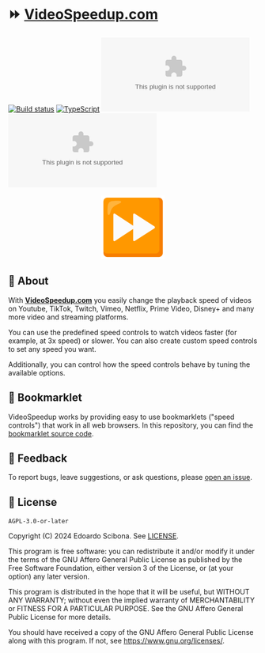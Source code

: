 # ⏩ [VideoSpeedup.com]

[![Build status](https://img.shields.io/github/actions/workflow/status/velut/videospeedup.com/main.yml?branch=main)](https://github.com/velut/videospeedup.com/actions/workflows/main.yml?query=workflow%3ACI)
[![TypeScript](https://img.shields.io/badge/%3C/%3E-TypeScript-blue)](https://www.typescriptlang.org/)
![Language](https://img.shields.io/github/languages/top/velut/videospeedup.com)
[![License](https://img.shields.io/github/license/velut/videospeedup.com)](LICENSE)

<p align="center">
    <a href="https://www.videospeedup.com">
        <img width="128" src="static/android-chrome-192x192.png?raw=true" alt="Fast forward button icon">
    </a>
</p>

## 📖 About

With **[VideoSpeedup.com]** you easily change the playback speed of videos on Youtube, TikTok, Twitch,
Vimeo, Netflix, Prime Video, Disney+ and many more video and streaming platforms.

You can use the predefined speed controls to watch videos faster (for example, at 3x speed) or slower.
You can also create custom speed controls to set any speed you want.

Additionally, you can control how the speed controls behave by tuning the available options.

## 📃 Bookmarklet

VideoSpeedup works by providing easy to use bookmarklets ("speed controls") that work in all web browsers.
In this repository, you can find the [bookmarklet source code](src/lib/bookmarklet.js).

## 💬 Feedback

To report bugs, leave suggestions, or ask questions, please [open an issue](https://github.com/velut/videospeedup.com/issues).

## 📜 License

    AGPL-3.0-or-later

Copyright (C) 2024 Edoardo Scibona. See [LICENSE](LICENSE).

This program is free software: you can redistribute it and/or modify
it under the terms of the GNU Affero General Public License as published by
the Free Software Foundation, either version 3 of the License, or
(at your option) any later version.

This program is distributed in the hope that it will be useful,
but WITHOUT ANY WARRANTY; without even the implied warranty of
MERCHANTABILITY or FITNESS FOR A PARTICULAR PURPOSE. See the
GNU Affero General Public License for more details.

You should have received a copy of the GNU Affero General Public License
along with this program. If not, see <https://www.gnu.org/licenses/>.

[VideoSpeedup.com]: https://www.videospeedup.com
